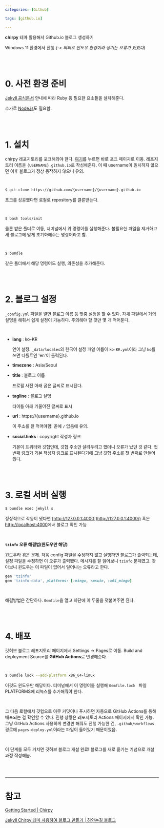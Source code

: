 ```yaml
---
categories: [Github]

tags: [github.io]

---
```


**chirpy** 테마 활용해서 Github.io 블로그 생성하기

Windows 11 환경에서 진행 *(-> 의외로 윈도우 환경이라 생기는 오류가 있었다)*

<br>

<br>

# 0. 사전 환경 준비

[Jekyll 공식문서](https://jekyllrb.com/docs/installation/) 안내에 따라 Ruby 등 필요한 요소들을 설치해준다.

추가로 [Node.js](https://nodejs.org/en)도 필요함.

<br><br>

# 1. 설치

chirpy 레포지토리를 포크해와야 한다. [여기](https://github.com/cotes2020/jekyll-theme-chirpy/fork)를 누르면 바로 포크 페이지로 이동. 레포지토리 이름을 `{USERNAME}.github.io`로 작성해준다. 이 때 username이 일치하지 않으면 이후 블로그가 정상 동작하지 않으니 유의.

<br>

```bash
$ git clone https://github.com/{username}/{username}.github.io
```

포크를 성공했다면 로컬로 repository를 클론받는다. 

<br>

```bash
$ bash tools/init
```

클론 받은 폴더로 이동, 터미널에서 위 명령어를 실행해준다. 불필요한 파일을 제거하고 새 블로그에 맞게 초기화해주는 명령어라고 함.

<br>

```bash
$ bundle
```

같은 폴더에서 해당 명령어도 실행, 의존성을 추가해준다.

<br>

<br>

# 2. 블로그 설정

`_config.yml` 파일을 열면 블로그 이름 등 맞춤 설정을 할 수 있다. 자체 파일에서 거의 설명을 해줘서 쉽게 설정이 가능하다. 주의해야 할 것만 몇 개 적어둔다.

<br>

- **lang** : ko-KR
  
  언어 설정. `_data/locales`의 한국어 설정 파일 이름이 `ko-KR.yml`이라 그냥 `ko`를 쓰면 디폴트인 'en'이 출력된다.

- **timezone** : Asia/Seoul

- **title** : 블로그 이름 
  
  프로필 사진 아래 굵은 글씨로 표시된다.

- **tagline** : 블로그 설명
  
  타이틀 아래 기울어진 글씨로 표시

- **url** : https://{username}.github.io
  
  이 주소를 잘 적어야함! 끝에 `/` 없음에 유의.

- **social.links** : copyright 작성자 링크
  
  기본이 트위터와 깃헙인데, 깃헙 주소만 살려두려고 했더니 오류가 났던 것 같다. 첫 번째 링크가 기본 작성자 링크로 표시된다기에 그냥 깃헙 주소를 첫 번째로 만들어줬다.

<br>

<br>

# 3. 로컬 서버 실행

```bash
$ bundle exec jekyll s
```

정상적으로 작동이 됐다면 [http://127.0.0.1:4000](http://127.0.0.1:4000/) 혹은 [http://localhost:4000](http://localhost:4000)에서 블로그 확인 가능

<br>

**`tzinfo` 오류 해결법(윈도우만 해당)**

윈도우라 겪은 문제. 처음 config 파일을 수정하지 않고 실행하면 블로그가 출력되는데, 설정 파일을 수정하면 이 오류가 출력됐다. 메시지를 잘 읽어보니 `tzinfo` 문제였고. 찾아보니 윈도우는 이 파일이 없어서 일어나는 오류라고 한다.  

```ruby
gem 'tzinfo'
gem 'tzinfo-data', platforms: [:mingw, :mswin, :x64_mingw]
```

<br>

해결방법은 간단하다. `Gemfile`을 열고 하단에 이 두줄을 덧붙여주면 된다.

<br>

<br>

# 4. 배포

깃허브 블로그 레포지토리 페이지에서 Settings -> Pages로 이동. Build and deployment Source를 **GitHub Actions**로 변경해준다.

<br>

```bash
$ bundle lock --add-platform x86_64-linux
```

이것도 윈도우만 해당이다. 터미널에서 이 명령어를 실행해 `Gemfile.lock ` 파일 PLATFORMS에 리눅스를 추가해줘야 한다.

<br>

그 다음 로컬에서 깃헙으로 아무 커밋이나 푸시하면 자동으로 GitHub Actions를 통해 배포되는 걸 확인할 수 있다. 진행 상황은 레포지토리 Actions 페이지에서 확인 가능. 그냥 GitHub Actions 사용하게 변경만 해줘도 진행 가능한 건, `.github/workflows` 경로에 `pages-deploy.yml`이라는 파일이 들어있기 때문이었음.

<br>

이 단계를 모두 거치면 깃허브 블로그 개설 완료! 블로그를 새로 옮기는 기념으로 개설 과정 작성해봄.

<br>

<br>

---

# 참고

[Getting Started | Chirpy](https://chirpy.cotes.page/posts/getting-started/)

[Jekyll Chirpy 테마 사용하여 블로그 만들기 | 하얀눈길 블로그](https://www.irgroup.org/posts/jekyll-chirpy/)

